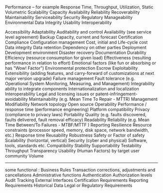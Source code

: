 Performance – for example Response Time, Throughput, Utilization, Static Volumetric
Scalability
Capacity
Availability
Reliability
Recoverability
Maintainability
Serviceability
Security
Regulatory
Manageability
Environmental
Data Integrity
Usability
Interoperability


Accessibility
Adaptability
Auditability and control
Availability (see service level agreement)
Backup
Capacity, current and forecast
Certification
Compliance
Configuration management
Cost, initial and Life-cycle cost
Data integrity
Data retention
Dependency on other parties
Deployment
Development environment
Disaster recovery
Documentation
Durability
Efficiency (resource consumption for given load)
Effectiveness (resulting performance in relation to effort)
Emotional factors (like fun or absorbing or has "Wow! Factor")
Environmental protection
Escrow
Exploitability
Extensibility (adding features, and carry-forward of customizations at next major version upgrade)
Failure management
Fault tolerance (e.g. Operational System Monitoring, Measuring, and Management)
Integrability ability to integrate components
Internationalization and localization
Interoperability
Legal and licensing issues or patent-infringement-avoidability
Maintainability (e.g. Mean Time To Repair - MTTR)
Management
Modifiability
Network topology
Open source
Operability
Performance / response time (performance engineering)
Platform compatibility
Privacy (compliance to privacy laws)
Portability
Quality (e.g. faults discovered, faults delivered, fault removal efficacy)
Readability
Reliability (e.g. Mean Time Between/To Failures - MTBF/MTTF )
Reporting
Resilience
Resource constraints (processor speed, memory, disk space, network bandwidth, etc.)
Response time
Reusability
Robustness
Safety or Factor of safety
Scalability (horizontal, vertical)
Security (cyber and physical)
Software, tools, standards etc. Compatibility
Stability
Supportability
Testability
Throughput
Transparency
Usability (Human Factors) by target user community
Volume

--------------
some functional :
Business Rules
Transaction corrections, adjustments and cancellations
Administrative functions
Authentication
Authorization levels
Audit Tracking
External Interfaces
Certification Requirements
Reporting Requirements
Historical Data
Legal or Regulatory Requirements

